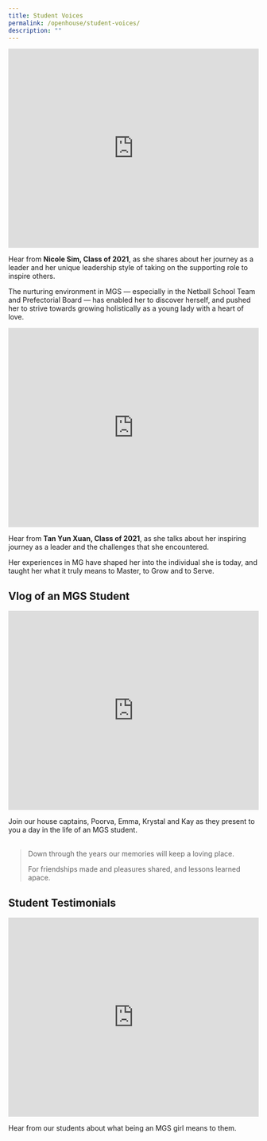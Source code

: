 ```yaml
---
title: Student Voices
permalink: /openhouse/student-voices/
description: ""
---
```

<div style="width:100%; height:400px">
  <iframe class="ive_eobj_center" allowfullscreen="" frameborder="0" title="Nicole Sim (MGS, Class of 2021)" src="https://www.youtube.com/embed/F5m_pkI_m-shttps://www.youtube.com/embed/QvQ53lOmk4M" height="100%" width="100%">
  </iframe>
</div>

Hear from **Nicole Sim, Class of 2021**, as she shares about her journey as a leader and her unique leadership style of taking on the supporting role to inspire others. 

The nurturing environment in MGS — especially in the Netball School Team and Prefectorial Board — has enabled her to discover herself, and pushed her to strive towards growing holistically as a young lady with a heart of love.


<div style="width:100%; height:400px">
  <iframe class="ive_eobj_center" allowfullscreen="" frameborder="0" title="Tan Yun Xuan (MGS, Class of 2021)" src="https://www.youtube.com/embed/SI3dTPIMyx0" height="100%" width="100%">
  </iframe>
</div>

Hear from **Tan Yun Xuan, Class of 2021**, as she talks about her inspiring journey as a leader and the challenges that she encountered. 

Her experiences in MG have shaped her into the individual she is today, and taught her what it truly means to Master, to Grow and to Serve.


## Vlog of an MGS Student

<div style="width:100%; height:400px">
  <iframe class="ive_eobj_center" allowfullscreen="" frameborder="0" title="Vlog of an MGS Student" src="https://www.youtube.com/embed/jgc13GkUqbY" height="100%" width="100%">
  </iframe>
</div>

Join our house captains, Poorva, Emma, Krystal and Kay as they present to you a day in the life of an MGS student. <br><br>


> Down through the years our memories will keep a loving place.  
> 
> For friendships made and pleasures shared, and lessons learned apace.


## Student Testimonials
<div style="width:100%; height:400px">
  <iframe class="ive_eobj_center" allowfullscreen="" frameborder="0" title="Student Testimonials" src="https://www.youtube.com/embed/LZT0I1SWSvs" height="100%" width="100%">
  </iframe>
</div>

Hear from our students about what being an MGS girl means to them.